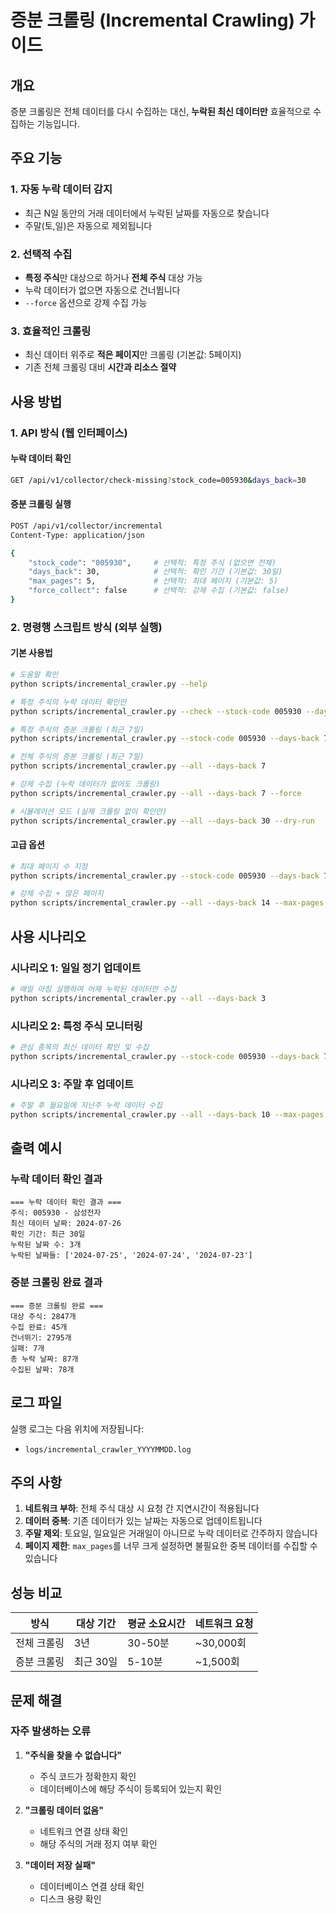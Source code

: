 # 증분 크롤링 (Incremental Crawling) 가이드

## 개요

증분 크롤링은 전체 데이터를 다시 수집하는 대신, **누락된 최신 데이터만** 효율적으로 수집하는 기능입니다.

## 주요 기능

### 1. 자동 누락 데이터 감지
- 최근 N일 동안의 거래 데이터에서 누락된 날짜를 자동으로 찾습니다
- 주말(토,일)은 자동으로 제외됩니다

### 2. 선택적 수집
- **특정 주식**만 대상으로 하거나 **전체 주식** 대상 가능
- 누락 데이터가 없으면 자동으로 건너뜁니다
- `--force` 옵션으로 강제 수집 가능

### 3. 효율적인 크롤링
- 최신 데이터 위주로 **적은 페이지**만 크롤링 (기본값: 5페이지)
- 기존 전체 크롤링 대비 **시간과 리소스 절약**

## 사용 방법

### 1. API 방식 (웹 인터페이스)

#### 누락 데이터 확인
```bash
GET /api/v1/collector/check-missing?stock_code=005930&days_back=30
```

#### 증분 크롤링 실행
```bash
POST /api/v1/collector/incremental
Content-Type: application/json

{
    "stock_code": "005930",     # 선택적: 특정 주식 (없으면 전체)
    "days_back": 30,            # 선택적: 확인 기간 (기본값: 30일)
    "max_pages": 5,             # 선택적: 최대 페이지 (기본값: 5)
    "force_collect": false      # 선택적: 강제 수집 (기본값: false)
}
```

### 2. 명령행 스크립트 방식 (외부 실행)

#### 기본 사용법
```bash
# 도움말 확인
python scripts/incremental_crawler.py --help

# 특정 주식의 누락 데이터 확인만
python scripts/incremental_crawler.py --check --stock-code 005930 --days-back 30

# 특정 주식의 증분 크롤링 (최근 7일)
python scripts/incremental_crawler.py --stock-code 005930 --days-back 7

# 전체 주식의 증분 크롤링 (최근 7일)
python scripts/incremental_crawler.py --all --days-back 7

# 강제 수집 (누락 데이터가 없어도 크롤링)
python scripts/incremental_crawler.py --all --days-back 7 --force

# 시뮬레이션 모드 (실제 크롤링 없이 확인만)
python scripts/incremental_crawler.py --all --days-back 30 --dry-run
```

#### 고급 옵션
```bash
# 최대 페이지 수 지정
python scripts/incremental_crawler.py --stock-code 005930 --days-back 7 --max-pages 10

# 강제 수집 + 많은 페이지
python scripts/incremental_crawler.py --all --days-back 14 --max-pages 8 --force
```

## 사용 시나리오

### 시나리오 1: 일일 정기 업데이트
```bash
# 매일 아침 실행하여 어제 누락된 데이터만 수집
python scripts/incremental_crawler.py --all --days-back 3
```

### 시나리오 2: 특정 주식 모니터링
```bash
# 관심 종목의 최신 데이터 확인 및 수집
python scripts/incremental_crawler.py --stock-code 005930 --days-back 7
```

### 시나리오 3: 주말 후 업데이트
```bash
# 주말 후 월요일에 지난주 누락 데이터 수집
python scripts/incremental_crawler.py --all --days-back 10 --max-pages 8
```

## 출력 예시

### 누락 데이터 확인 결과
```
=== 누락 데이터 확인 결과 ===
주식: 005930 - 삼성전자
최신 데이터 날짜: 2024-07-26
확인 기간: 최근 30일
누락된 날짜 수: 3개
누락된 날짜들: ['2024-07-25', '2024-07-24', '2024-07-23']
```

### 증분 크롤링 완료 결과
```
=== 증분 크롤링 완료 ===
대상 주식: 2847개
수집 완료: 45개
건너뛰기: 2795개
실패: 7개
총 누락 날짜: 87개
수집된 날짜: 78개
```

## 로그 파일

실행 로그는 다음 위치에 저장됩니다:
- `logs/incremental_crawler_YYYYMMDD.log`

## 주의 사항

1. **네트워크 부하**: 전체 주식 대상 시 요청 간 지연시간이 적용됩니다
2. **데이터 중복**: 기존 데이터가 있는 날짜는 자동으로 업데이트됩니다
3. **주말 제외**: 토요일, 일요일은 거래일이 아니므로 누락 데이터로 간주하지 않습니다
4. **페이지 제한**: `max_pages`를 너무 크게 설정하면 불필요한 중복 데이터를 수집할 수 있습니다

## 성능 비교

| 방식 | 대상 기간 | 평균 소요시간 | 네트워크 요청 |
|------|-----------|---------------|---------------|
| 전체 크롤링 | 3년 | 30-50분 | ~30,000회 |
| 증분 크롤링 | 최근 30일 | 5-10분 | ~1,500회 |

## 문제 해결

### 자주 발생하는 오류

1. **"주식을 찾을 수 없습니다"**
   - 주식 코드가 정확한지 확인
   - 데이터베이스에 해당 주식이 등록되어 있는지 확인

2. **"크롤링 데이터 없음"**  
   - 네트워크 연결 상태 확인
   - 해당 주식의 거래 정지 여부 확인

3. **"데이터 저장 실패"**
   - 데이터베이스 연결 상태 확인
   - 디스크 용량 확인 